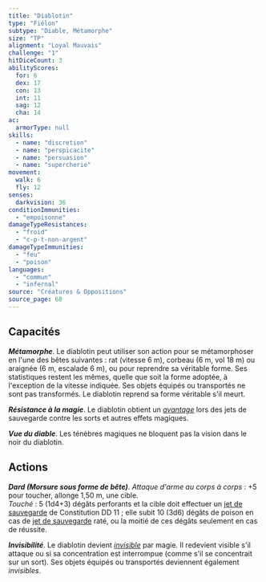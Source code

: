```yaml
---
title: "Diablotin"
type: "Fiélon"
subtype: "Diable, Métamorphe"
size: "TP"
alignment: "Loyal Mauvais"
challenge: "1"
hitDiceCount: 3
abilityScores:
  for: 6
  dex: 17
  con: 13
  int: 11
  sag: 12
  cha: 14
ac:
  armorType: null
skills:
  - name: "discretion"
  - name: "perspicacite"
  - name: "persuasion"
  - name: "supercherie"
movement:
  walk: 6
  fly: 12
senses:
  darkvision: 36
conditionImmunities:
  - "empoisonne"
damageTypeResistances:
  - "froid"
  - "c-p-t-non-argent"
damageTypeImmunities:
  - "feu"
  - "poison"
languages:
  - "commun"
  - "infernal"
source: "Créatures & Oppositions"
source_page: 68
---
```

## Capacités
_**Métamorphe**_. Le diablotin peut utiliser son action pour se métamorphoser en l'une des bêtes suivantes : rat (vitesse 6 m), corbeau (6 m, vol 18 m) ou araignée (6 m, escalade 6 m), ou pour reprendre sa véritable forme. Ses statistiques restent les mêmes, quelle que soit la forme adoptée, à l'exception de la vitesse indiquée. Ses objets équipés ou transportés ne sont pas transformés. Le diablotin reprend sa forme véritable s'il meurt.

_**Résistance à la magie**_. Le diablotin obtient un [_avantage_](/utiliser-les-caracteristiques/#avantage-et-desavantage) lors des jets de sauvegarde contre les sorts et autres effets magiques.

_**Vue du diable**_. Les ténèbres magiques ne bloquent pas la vision dans le noir du diablotin.

## Actions
_**Dard (Morsure sous forme de bête)**_. _Attaque d'arme au corps à corps_ : +5 pour toucher, allonge 1,50 m, une cible.  
_Touché_ : 5 (1d4+3) dégâts perforants et la cible doit effectuer un [jet de sauvegarde](/utiliser-les-caracteristiques#jets-de-sauvegarde) de Constitution DD 11 ; elle subit 10 (3d6) dégâts de poison en cas de [jet de sauvegarde](/utiliser-les-caracteristiques#jets-de-sauvegarde) raté, ou la moitié de ces dégâts seulement en cas de réussite.

_**Invisibilité**_. Le diablotin devient [_invisible_](/gerer-la-sante-du-personnage#invisible) par magie. Il redevient visible s'il attaque ou si sa concentration est interrompue (comme s'il se concentrait sur un sort). Ses objets équipés ou transportés deviennent également _invisibles_.

